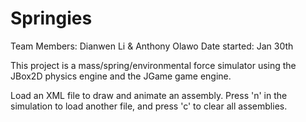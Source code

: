 Springies
=========

Team Members: Dianwen Li & Anthony Olawo
Date started: Jan 30th


This project is a mass/spring/environmental force simulator using the JBox2D physics engine and the JGame game engine.

Load an XML file to draw and animate an assembly. Press 'n' in the simulation to load another file, and press 'c' to clear all assemblies.
